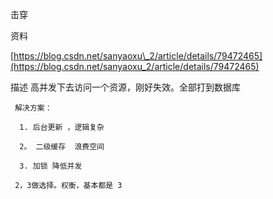 击穿

资料

 [https://blog.csdn.net/sanyaoxu\_2/article/details/79472465](https://blog.csdn.net/sanyaoxu_2/article/details/79472465)

描述 高并发下去访问一个资源，刚好失效。全部打到数据库

     解决方案：

      1. 后台更新 ，逻辑复杂

      2。 二级缓存  浪费空间

      3. 加锁 降低并发

     2，3做选择。权衡，基本都是 3

